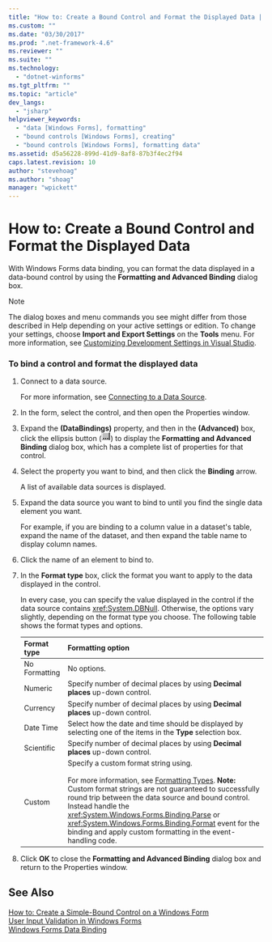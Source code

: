 ```yaml
---
title: "How to: Create a Bound Control and Format the Displayed Data | Microsoft Docs"
ms.custom: ""
ms.date: "03/30/2017"
ms.prod: ".net-framework-4.6"
ms.reviewer: ""
ms.suite: ""
ms.technology: 
  - "dotnet-winforms"
ms.tgt_pltfrm: ""
ms.topic: "article"
dev_langs: 
  - "jsharp"
helpviewer_keywords: 
  - "data [Windows Forms], formatting"
  - "bound controls [Windows Forms], creating"
  - "bound controls [Windows Forms], formatting data"
ms.assetid: d5a56228-899d-41d9-8af8-87b3f4ec2f94
caps.latest.revision: 10
author: "stevehoag"
ms.author: "shoag"
manager: "wpickett"
---
```

# How to: Create a Bound Control and Format the Displayed Data
With Windows Forms data binding, you can format the data displayed in a data-bound control by using the **Formatting and Advanced Binding** dialog box.  
  
> [!NOTE]
>  The dialog boxes and menu commands you see might differ from those described in Help depending on your active settings or edition. To change your settings, choose **Import and Export Settings** on the **Tools** menu. For more information, see [Customizing Development Settings in Visual Studio](http://msdn.microsoft.com/en-us/22c4debb-4e31-47a8-8f19-16f328d7dcd3).  
  
### To bind a control and format the displayed data  
  
1.  Connect to a data source.  
  
     For more information, see [Connecting to a Data Source](../../../docs/framework/data/adonet/connecting-to-a-data-source-in-ado-net.md).  
  
2.  In the form, select the control, and then open the Properties window.  
  
3.  Expand the **(DataBindings)** property, and then in the **(Advanced)** box, click the ellipsis button (![VisualStudioEllipsesButton screenshot](../../../docs/framework/winforms/media/vbellipsesbutton.png "vbEllipsesButton")) to display the **Formatting and Advanced Binding** dialog box, which has a complete list of properties for that control.  
  
4.  Select the property you want to bind, and then click the **Binding** arrow.  
  
     A list of available data sources is displayed.  
  
5.  Expand the data source you want to bind to until you find the single data element you want.  
  
     For example, if you are binding to a column value in a dataset's table, expand the name of the dataset, and then expand the table name to display column names.  
  
6.  Click the name of an element to bind to.  
  
7.  In the **Format type** box, click the format you want to apply to the data displayed in the control.  
  
     In every case, you can specify the value displayed in the control if the data source contains <xref:System.DBNull>. Otherwise, the options vary slightly, depending on the format type you choose. The following table shows the format types and options.  
  
    |Format type|Formatting option|  
    |-----------------|-----------------------|  
    |No Formatting|No options.|  
    |Numeric|Specify number of decimal places by using **Decimal places** up-down control.|  
    |Currency|Specify number of decimal places by using **Decimal places** up-down control.|  
    |Date Time|Select how the date and time should be displayed by selecting one of the items in the **Type** selection box.|  
    |Scientific|Specify number of decimal places by using **Decimal places** up-down control.|  
    |Custom|Specify a custom format string using.<br /><br /> For more information, see [Formatting Types](../../../docs/standard/base-types/formatting-types.md). **Note:**  Custom format strings are not guaranteed to successfully round trip between the data source and bound control. Instead handle the <xref:System.Windows.Forms.Binding.Parse> or <xref:System.Windows.Forms.Binding.Format> event for the binding and apply custom formatting in the event-handling code.|  
  
8.  Click **OK** to close the **Formatting and Advanced Binding** dialog box and return to the Properties window.  
  
## See Also  
 [How to: Create a Simple-Bound Control on a Windows Form](../../../docs/framework/winforms/how-to-create-a-simple-bound-control-on-a-windows-form.md)   
 [User Input Validation in Windows Forms](../../../docs/framework/winforms/user-input-validation-in-windows-forms.md)   
 [Windows Forms Data Binding](../../../docs/framework/winforms/windows-forms-data-binding.md)